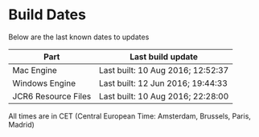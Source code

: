 # Build Dates

Below are the last known dates to updates

Part | Last build update
-----|-----
Mac Engine | Last built: 10 Aug 2016; 12:52:37
Windows Engine | Last built: 12 Jun 2016; 19:44:33
JCR6 Resource Files | Last built: 10 Aug 2016; 22:28:00
All times are in CET (Central European Time: Amsterdam, Brussels, Paris, Madrid)



